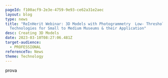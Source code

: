 ```yaml
---
pageId: f100acf9-2e3e-4759-9e93-ce62a31e2aec
layout: blog
type: news
title: "ReInHerit Webinar: 3D Models with Photogrammetry  Low- Threshold
  Technologies for Small to Medium Museums & their Application"
desc: Creating 3D Models
date: 2023-03-10T08:27:06.481Z
target-audience:
  - PROFESSIONAL
referenceTo: News
theme: Technology
---
```

prova